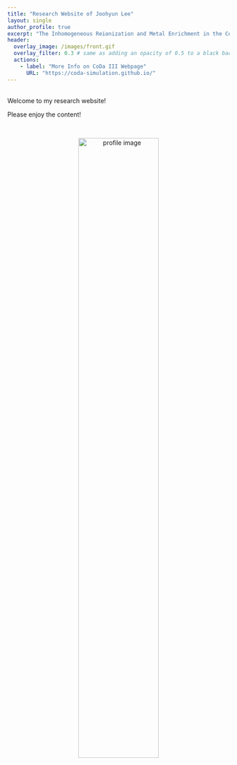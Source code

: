 ```yaml
---
title: "Research Website of Joohyun Lee"
layout: single
author_profile: true
excerpt: "The Inhomogeneous Reionization and Metal Enrichment in the Cosmic Dawn (CoDa) III Simulation"
header:
  overlay_image: /images/front.gif
  overlay_filter: 0.3 # same as adding an opacity of 0.5 to a black background
  actions:
    - label: "More Info on CoDa III Webpage"
      URL: "https://coda-simulation.github.io/"
---
```


<br/>
Welcome to my research website!

Please enjoy the content!

<br>
<p style="text-align:center;"><img src="https://joohyun-lee.github.io/images/front.jpg" alt="profile image" width="60%" height="auto">
